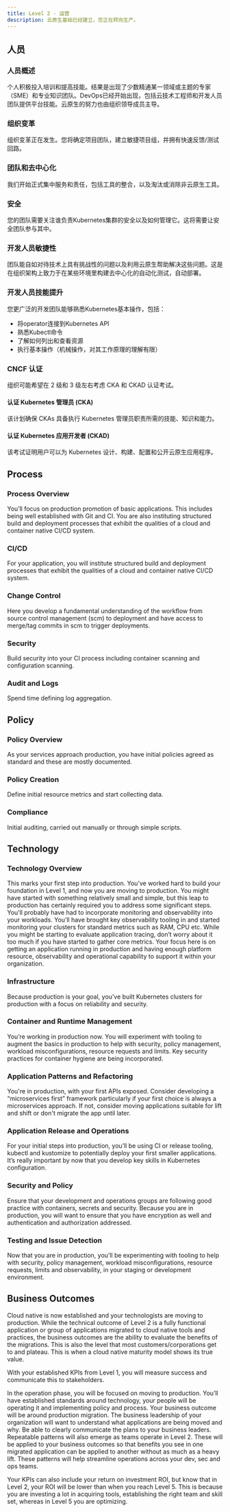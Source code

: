 ```yaml
---
title: Level 2 - 运营
description: 云原生基础已经建立，您正在转向生产。
---
```


## <i class="fas fa-users"></i> 人员

### 人员概述

个人积极投入培训和提高技能。结果是出现了少数精通某一领域或主题的专家（SME）和专业知识团队。DevOps已经开始出现，包括云技术工程师和开发人员团队提供平台技能。云原生的努力也由组织领导成员主导。

### 组织变革

组织变革正在发生。您将确定项目团队，建立敏捷项目组，并拥有快速反馈/测试回路。

### 团队和去中心化

我们开始正式集中服务和责任，包括工具的整合，以及淘汰或消除非云原生工具。

### 安全

您的团队需要关注谁负责Kubernetes集群的安全以及如何管理它。这将需要让安全团队参与其中。

### 开发人员敏捷性

团队能自如对待技术上具有挑战性的问题以及利用云原生帮助解决这些问题。这是在组织架构上致力于在某些环境里构建去中心化的自动化测试，自动部署。

### 开发人员技能提升

您更广泛的开发团队能够熟悉Kubernetes基本操作，包括：

- 将operator连接到Kubernetes API
- 熟悉Kubectl命令
- 了解如何列出和查看资源
- 执行基本操作（机械操作，对其工作原理的理解有限）

### CNCF 认证

组织可能希望在 2 级和 3 级左右考虑 CKA 和 CKAD 认证考试。

#### 认证 Kubernetes 管理员 (CKA)

该计划确保 CKAs 具备执行 Kubernetes 管理员职责所需的技能、知识和能力。

#### 认证 Kubernetes 应用开发者 (CKAD)

该考试证明用户可以为 Kubernetes 设计、构建、配置和公开云原生应用程序。


## <i class="fas fa-cogs"></i> Process

### Process Overview

You’ll focus on production promotion of basic applications. This includes being well established with Git and CI. You are also instituting structured build and deployment processes that exhibit the qualities of a cloud and container native CI/CD system.

### CI/CD

For your application, you will institute structured build and deployment processes that exhibit the qualities of a cloud and container native CI/CD system.

### Change Control

Here you develop a fundamental understanding of the workflow from source control management (scm) to deployment and have access to merge/tag commits in scm to trigger deployments.

### Security

Build security into your CI process including container scanning and configuration scanning.

### Audit and Logs

Spend time defining log aggregation.


## <i class="fas fa-edit"></i> Policy

### Policy Overview
As your services approach production, you have initial policies agreed as standard and these are mostly documented.

### Policy Creation

Define initial resource metrics and start collecting data.

### Compliance

Initial auditing, carried out manually or through simple scripts.

## <i class="fas fa-server"></i> Technology

### Technology Overview

This marks your first step into production. You’ve worked hard to build your foundation in Level 1, and now you are moving to production. You might have started with something relatively small and simple, but this leap to production has certainly required you to address some significant steps. You’ll probably have had to incorporate monitoring and observability into your workloads. You’ll have brought key observability tooling in and started monitoring your clusters for standard metrics such as RAM, CPU etc. While you might be starting to evaluate application tracing, don’t worry about it too much if you have started to gather core metrics. Your focus here is on getting an application running in production and having enough platform resource, observability and operational capability to support it within your organization.

### Infrastructure

Because production is your goal, you’ve built Kubernetes clusters for production with a focus on reliability and security.

### Container and Runtime Management

You’re working in production now. You will experiment with tooling to augment the basics in production to help with security, policy management, workload misconfigurations, resource requests and limits. Key security practices for container hygiene are being incorporated.

### Application Patterns and Refactoring

You're in production, with your first APIs exposed. Consider developing a “microservices first” framework particularly if your first choice is always a microservices approach. If not, consider moving applications suitable for lift and shift or don't migrate the app until later.

### Application Release and Operations

For your initial steps into production, you’ll be using CI or release tooling, kubectl and kustomize to potentially deploy your first smaller applications. It’s really important by now that you develop key skills in Kubernetes configuration.

### Security and Policy

Ensure that your development and operations groups are following good practice with containers, secrets and security. Because you are in production, you will want to ensure that you have encryption as well and authentication and authorization addressed.

### Testing and Issue Detection

Now that you are in production, you’ll be experimenting with tooling to help with security, policy management, workload misconfigurations, resource requests, limits and observability, in your staging or development environment.

## <i class="fas fa-building"></i> Business Outcomes

Cloud native is now established and your technologists are moving to production. While the technical outcome of Level 2 is a fully functional application or group of applications migrated to cloud native tools and practices, the business outcomes are the ability to evaluate the benefits of the migrations. This is also the level that most customers/corporations get to and plateau. This is when a cloud native maturity model shows its true value.

With your established KPIs from Level 1, you will measure success and communicate this to stakeholders.

In the operation phase, you will be focused on moving to production. You’ll have established standards around technology, your people will be operating it and implementing policy and process. Your business outcome will be around production migration. The business leadership of your organization will want to understand what applications are being moved and why. Be able to clearly communicate the plans to your business leaders. Repeatable patterns will also emerge as teams operate in Level 2. These will be applied to your business outcomes so that benefits you see in one migrated application can be applied to another without as much as a heavy lift. These patterns will help streamline operations across your dev, sec and ops teams.

Your KPIs can also include your return on investment ROI, but know that in Level 2, your ROI will be lower than when you reach Level 5. This is because you are investing a lot in acquiring tools, establishing the right team and skill set, whereas in Level 5 you are optimizing.
